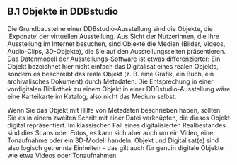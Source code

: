 ## B.1 Objekte in DDBstudio

Die Grundbausteine einer DDBstudio-Ausstellung sind die Objekte, die ‚Exponate‘ der virtuellen Ausstellung. Aus Sicht der NutzerInnen, die Ihre Ausstellung im Internet besuchen, sind Objekte die Medien (Bilder, Videos, Audio-Clips, 3D-Objekte), die Sie auf den Ausstellungsseiten präsentieren. Das Datenmodell der Ausstellungs-Software ist etwas differenzierter: Ein Objekt bezeichnet hier nicht einfach das Digitalisat eines realen Objekts, sondern es beschreibt das reale Objekt (z. B. eine Grafik, ein Buch, ein archivalisches Dokument) durch Metadaten. Die Entsprechung in einer vordigitalen Bibliothek zu einem Objekt in einer DDBstudio-Ausstellung wäre eine Karteikarte im Katalog, also nicht das Medium selbst.

Wenn Sie das Objekt mit Hilfe von Metadaten beschrieben haben, sollten Sie es in einem zweiten Schritt mit einer Datei verknüpfen, die dieses Objekt digital repräsentiert. Im klassischen Fall eines digitalisierten Realbestandes sind dies Scans oder Fotos, es kann sich aber auch um ein Video, eine Tonaufnahme oder ein 3D-Modell handeln. Objekt und Digitalisat(e) sind also logisch getrennte Einheiten – das gilt auch für genuin digitale Objekte wie etwa Videos oder Tonaufnahmen.

